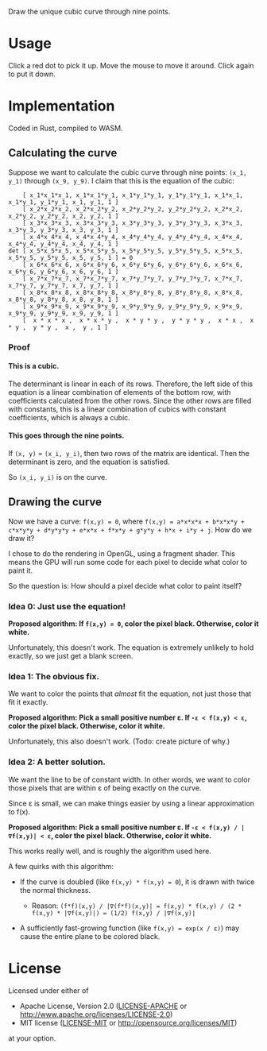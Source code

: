 Draw the unique cubic curve through nine points.

# Usage

Click a red dot to pick it up.
Move the mouse to move it around.
Click again to put it down.

# Implementation

Coded in Rust, compiled to WASM.

## Calculating the curve

Suppose we want to calculate the cubic curve through nine points: `(x_1, y_1)` through `(x_9, y_9)`.
I claim that this is the equation of the cubic:
```
    [ x_1*x_1*x_1, x_1*x_1*y_1, x_1*y_1*y_1, y_1*y_1*y_1, x_1*x_1, x_1*y_1, y_1*y_1, x_1, y_1, 1 ]
    [ x_2*x_2*x_2, x_2*x_2*y_2, x_2*y_2*y_2, y_2*y_2*y_2, x_2*x_2, x_2*y_2, y_2*y_2, x_2, y_2, 1 ]
    [ x_3*x_3*x_3, x_3*x_3*y_3, x_3*y_3*y_3, y_3*y_3*y_3, x_3*x_3, x_3*y_3, y_3*y_3, x_3, y_3, 1 ]
    [ x_4*x_4*x_4, x_4*x_4*y_4, x_4*y_4*y_4, y_4*y_4*y_4, x_4*x_4, x_4*y_4, y_4*y_4, x_4, y_4, 1 ]
det [ x_5*x_5*x_5, x_5*x_5*y_5, x_5*y_5*y_5, y_5*y_5*y_5, x_5*x_5, x_5*y_5, y_5*y_5, x_5, y_5, 1 ] = 0
    [ x_6*x_6*x_6, x_6*x_6*y_6, x_6*y_6*y_6, y_6*y_6*y_6, x_6*x_6, x_6*y_6, y_6*y_6, x_6, y_6, 1 ]
    [ x_7*x_7*x_7, x_7*x_7*y_7, x_7*y_7*y_7, y_7*y_7*y_7, x_7*x_7, x_7*y_7, y_7*y_7, x_7, y_7, 1 ]
    [ x_8*x_8*x_8, x_8*x_8*y_8, x_8*y_8*y_8, y_8*y_8*y_8, x_8*x_8, x_8*y_8, y_8*y_8, x_8, y_8, 1 ]
    [ x_9*x_9*x_9, x_9*x_9*y_9, x_9*y_9*y_9, y_9*y_9*y_9, x_9*x_9, x_9*y_9, y_9*y_9, x_9, y_9, 1 ]
    [  x * x * x ,  x * x * y ,  x * y * y ,  y * y * y ,  x * x ,  x * y ,  y * y ,  x ,  y , 1 ]
```

### Proof

#### This is a cubic.

The determinant is linear in each of its rows. Therefore, the left side of this equation is a linear combination of elements of the bottom row, with coefficients calculated from the other rows. Since the other rows are filled with constants, this is a linear combination of cubics with constant coefficients, which is always a cubic.

#### This goes through the nine points.

If `(x, y)` = `(x_i, y_i)`, then two rows of the matrix are identical. Then the determinant is zero, and the equation is satisfied.

So `(x_i, y_i)` is on the curve.


## Drawing the curve

Now we have a curve: `f(x,y) = 0`, where `f(x,y) = a*x*x*x + b*x*x*y + c*x*y*y + d*y*y*y + e*x*x + f*x*y + g*y*y + h*x + i*y + j`. How do we draw it?

I chose to do the rendering in OpenGL, using a fragment shader. This means the GPU will run some code for each pixel to decide what color to paint it.

So the question is: How should a pixel decide what color to paint itself?

### Idea 0: Just use the equation!

**Proposed algorithm: If `f(x,y) = 0`, color the pixel black. Otherwise, color it white.**

Unfortunately, this doesn't work. The equation is extremely unlikely to hold exactly, so we just get a blank screen.

### Idea 1: The obvious fix.

We want to color the points that *almost* fit the equation, not just those that fit it exactly.

**Proposed algorithm: Pick a small positive number ε. If `-ε < f(x,y) < ε`, color the pixel black. Otherwise, color it white.**

Unfortunately, this also doesn't work. (Todo: create picture of why.)

### Idea 2: A better solution.

We want the line to be of constant width. In other words, we want to color those pixels that are within ε of being exactly on the curve.

Since ε is small, we can make things easier by using a linear approximation to f(x).

**Proposed algorithm: Pick a small positive number ε. If `-ε < f(x,y) / |∇f(x,y)| < ε`, color the pixel black. Otherwise, color it white.**

This works really well, and is roughly the algorithm used here.

A few quirks with this algorithm:

* If the curve is doubled (like `f(x,y) * f(x,y) = 0`), it is drawn with twice the normal thickness.

  * Reason: `(f*f)(x,y) / |∇(f*f)(x,y)| = f(x,y) * f(x,y) / (2 * f(x,y) * |∇f(x,y)|) = (1/2) f(x,y) / |∇f(x,y)|`

* A sufficiently fast-growing function (like `f(x,y) = exp(x / ε)`) may cause the entire plane to be colored black.


# License

Licensed under either of

 * Apache License, Version 2.0
   ([LICENSE-APACHE](LICENSE-APACHE) or http://www.apache.org/licenses/LICENSE-2.0)
 * MIT license
   ([LICENSE-MIT](LICENSE-MIT) or http://opensource.org/licenses/MIT)

at your option.
